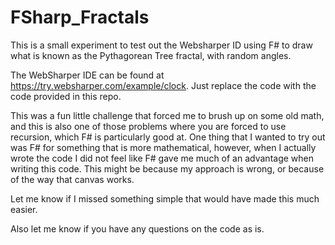 # FSharp_Fractals
This is a small experiment to test out the Websharper ID using F# to draw what is known as the Pythagorean Tree fractal, with random angles.

The WebSharper IDE can be found at https://try.websharper.com/example/clock. 
Just replace the code with the code provided in this repo.

This was a fun little challenge that forced me to brush up on some old math, and this is also one of those problems where you are forced to use recursion, which F# is particularly good at.
One thing that I wanted to try out was F# for something that is more mathematical, however, when I actually wrote the code I did not feel like F# gave me much of an advantage when writing this code.
This might be because my approach is wrong, or because of the way that canvas works.

Let me know if I missed something simple that would have made this much easier.

Also let me know if you have any questions on the code as is.
